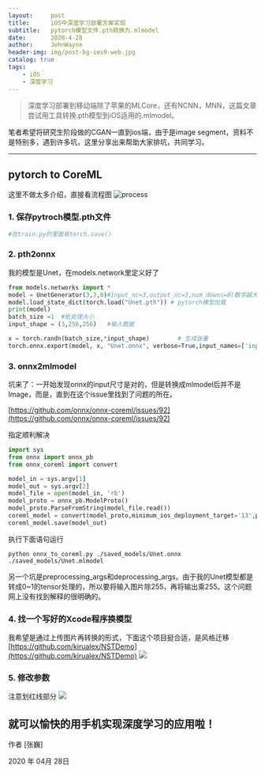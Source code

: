 ```yaml
---
layout:     post
title:      iOS中深度学习部署方案实现
subtitle:   pytorch模型文件.pth转换为.mlmodel
date:       2020-4-28
author:     JohnWayne
header-img: img/post-bg-ios9-web.jpg
catalog: true
tags:
    - iOS
    - 深度学习
---
```


>深度学习部署到移动端除了苹果的MLCore，还有NCNN，MNN，这篇文章尝试用工具转换.pth模型到iOS适用的.mlmodel。


笔者希望将研究生阶段做的CGAN一直到ios端，由于是image segment，资料不是特别多，遇到许多坑，这里分享出来帮助大家排坑，共同学习。

------

## pytorch to CoreML

这里不做太多介绍，直接看流程图
![process](https://jianchao-li.github.io/post/from-pytorch-to-coreml/conversion.png)

### 1. 保存pytroch模型.pth文件

```python
#在train.py的里面有torch.save()
```

### 2. pth2onnx
我的模型是Unet，在models.network里定义好了
```python
from models.networks import *
model = UnetGenerator(3,3,8)#input_nc=3,output_nc=3,num_downs=8(数字越大层级越复杂，模型也越臃肿)
model.load_state_dict(torch.load("Unet.pth")) # pytorch模型加载
print(model)
batch_size =1  #批处理大小
input_shape = (3,256,256)   #输入数据

x = torch.randn(batch_size,*input_shape)		# 生成张量
torch.onnx.export(model, x, "Unet.onnx", verbose=True,input_names=['inputImage'],output_names=['outputImage'])#输入输出名要和后面保持一致
```


### 3. onnx2mlmodel
坑来了：一开始发现onnx的input尺寸是对的，但是转换成mlmodel后并不是Image，而是，直到在这个issue里找到了问题的所在。

[https://github.com/onnx/onnx-coreml/issues/92](https://github.com/onnx/onnx-coreml/issues/92)

指定顺利解决

```python
import sys
from onnx import onnx_pb
from onnx_coreml import convert

model_in = sys.argv[1]
model_out = sys.argv[2]
model_file = open(model_in, 'rb')
model_proto = onnx_pb.ModelProto()
model_proto.ParseFromString(model_file.read())
coreml_model = convert(model_proto,minimum_ios_deployment_target='13',preprocessing_args={'image_scale':1/255.0},deprocessing_args={'image_scale':255.0},image_input_names=['inputImage'],image_output_names=['outputImage'])
coreml_model.save(model_out)
```
执行下面语句运行
```
python onnx_to_coreml.py ./saved_models/Unet.onnx ./saved_models/Unet.mlmodel
```
另一个坑是preprocessing_args和deprocessing_args。由于我的Unet模型都是转成0~1的tensor处理的，所以要将输入图片除255，再将输出乘255。这个问题网上没有找到解释的很明确的。

### 4. 找一个写好的Xcode程序换模型
我希望是通过上传图片再转换的形式，下面这个项目挺合适，是风格迁移
[https://github.com/kirualex/NSTDemo](https://github.com/kirualex/NSTDemo)
![](https://camo.githubusercontent.com/539e2af9b0526d21846cd1e20395123f90e73b92/68747470733a2f2f63646e2d696d616765732d312e6d656469756d2e636f6d2f6d61782f313630302f312a7556624d31575a706a486a4348704f67513573465f412e6a706567)

### 5. 修改参数
注意划红线部分
![](https://upload-images.jianshu.io/upload_images/12820755-3c2d4c112ad8560f.jpg)

就可以愉快的用手机实现深度学习的应用啦！
------

作者 [张巍]

2020 年 04月 28日    


